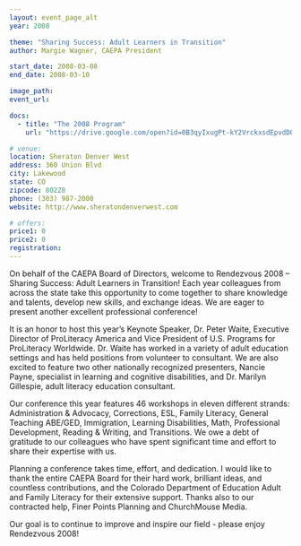 ```yaml
---
layout: event_page_alt
year: 2008

theme: "Sharing Success: Adult Learners in Transition"
author: Margie Wagner, CAEPA President

start_date: 2008-03-08
end_date: 2008-03-10

image_path: 
event_url: 

docs:
  - title: "The 2008 Program"
    url: "https://drive.google.com/open?id=0B3qyIxugPt-kY2VrckxsdEpvdDQ"

# venue:
location: Sheraton Denver West
address: 360 Union Blvd
city: Lakewood
state: CO
zipcode: 80228
phone: (303) 987-2000
website: http://www.sheratondenverwest.com

# offers:
price1: 0
price2: 0
registration: 
---
```

On behalf of the CAEPA Board of Directors, welcome to Rendezvous 2008 – Sharing Success: Adult Learners in Transition! Each year colleagues from across the state take this opportunity to come together to share knowledge and talents, develop new skills, and exchange ideas. We are eager to present another excellent professional conference!

It is an honor to host this year’s Keynote Speaker, Dr. Peter Waite, Executive Director of ProLiteracy America and Vice President of U.S. Programs for ProLiteracy Worldwide. Dr. Waite has worked in a variety of adult education settings and has held positions from volunteer to consultant. We are also excited to feature two other nationally recognized presenters, Nancie Payne, specialist in learning and cognitive disabilities, and Dr. Marilyn Gillespie, adult literacy education consultant.

Our conference this year features 46 workshops in eleven different strands: Administration & Advocacy, Corrections, ESL, Family Literacy, General Teaching ABE/GED, Immigration, Learning Disabilities, Math, Professional Development, Reading & Writing, and Transitions. We owe a debt of gratitude to our colleagues who have spent significant time and effort to share their expertise with us.

Planning a conference takes time, effort, and dedication. I would like to thank the entire CAEPA Board for their hard work, brilliant ideas, and countless contributions, and the Colorado Department of Education Adult and Family Literacy for their extensive support. Thanks also to our contracted help, Finer Points Planning and ChurchMouse Media.

Our goal is to continue to improve and inspire our field - please enjoy Rendezvous 2008!